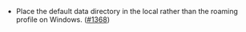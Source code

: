 - Place the default data directory in the local rather than the roaming profile
  on Windows. ([#1368](https://github.com/anoma/namada/pull/1368))